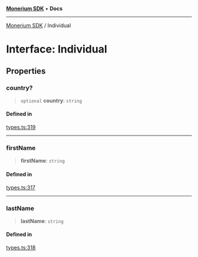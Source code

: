 [**Monerium SDK**](../README.md) • **Docs**

***

[Monerium SDK](../README.md) / Individual

# Interface: Individual

## Properties

### country?

> `optional` **country**: `string`

#### Defined in

[types.ts:319](https://github.com/monerium/js-monorepo/blob/8ffdbde7b0c2c3e7515c531fdf342b90982e6cc9/packages/sdk/src/types.ts#L319)

***

### firstName

> **firstName**: `string`

#### Defined in

[types.ts:317](https://github.com/monerium/js-monorepo/blob/8ffdbde7b0c2c3e7515c531fdf342b90982e6cc9/packages/sdk/src/types.ts#L317)

***

### lastName

> **lastName**: `string`

#### Defined in

[types.ts:318](https://github.com/monerium/js-monorepo/blob/8ffdbde7b0c2c3e7515c531fdf342b90982e6cc9/packages/sdk/src/types.ts#L318)
